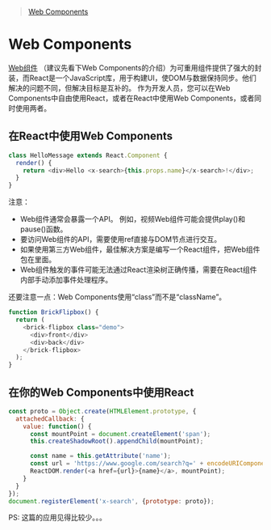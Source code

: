 >[Web Components](https://facebook.github.io/react/docs/web-components.html)

# Web Components
[Web组件](https://developer.mozilla.org/zh-CN/docs/Web/Web_Components) （建议先看下Web Components的介绍）为可重用组件提供了强大的封装，而React是一个JavaScript库，用于构建UI，使DOM与数据保持同步。他们解决的问题不同，但解决目标是互补的。 作为开发人员，您可以在Web Components中自由使用React，或者在React中使用Web Components，或者同时使用两者。
## 在React中使用Web Components

```javascript
class HelloMessage extends React.Component {
  render() {
    return <div>Hello <x-search>{this.props.name}</x-search>!</div>;
  }
}
```

注意：

- Web组件通常会暴露一个API。 例如，视频Web组件可能会提供play()和pause()函数。 
- 要访问Web组件的API，需要使用ref直接与DOM节点进行交互。 
- 如果使用第三方Web组件，最佳解决方案是编写一个React组件，把Web组件包在里面。
- Web组件触发的事件可能无法通过React渲染树正确传播，需要在React组件内部手动添加事件处理程序。

还要注意一点：Web Components使用“class”而不是“className”。

```javascript
function BrickFlipbox() {
  return (
    <brick-flipbox class="demo">
      <div>front</div>
      <div>back</div>
    </brick-flipbox>
  );
}

```

## 在你的Web Components中使用React

```javascript
const proto = Object.create(HTMLElement.prototype, {
  attachedCallback: {
    value: function() {
      const mountPoint = document.createElement('span');
      this.createShadowRoot().appendChild(mountPoint);

      const name = this.getAttribute('name');
      const url = 'https://www.google.com/search?q=' + encodeURIComponent(name);
      ReactDOM.render(<a href={url}>{name}</a>, mountPoint);
    }
  }
});
document.registerElement('x-search', {prototype: proto});
```

PS:  这篇的应用见得比较少。。。
